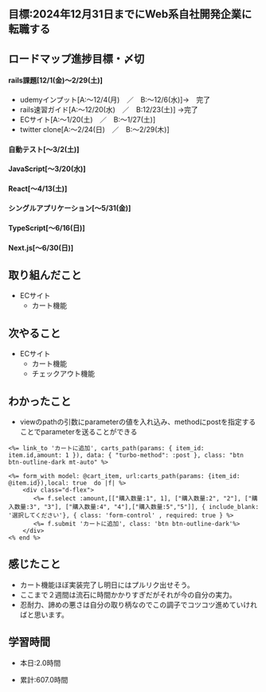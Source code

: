 ## 目標:2024年12月31日までにWeb系自社開発企業に転職する

## ロードマップ進捗目標・〆切
#### rails課題[12/1(金)～2/29(土)]
* udemyインプット[A:～12/4(月)　／　B:～12/6(水)]→　完了
* rails速習ガイド[A:～12/20(水)　／　B:12/23(土)]
→完了
* ECサイト[A:～1/20(土)　／　B:～1/27(土)]
* twitter clone[A:～2/24(日)　／　B:～2/29(木)]

#### 自動テスト[～3/2(土)]
#### JavaScript[～3/20(水)]
#### React[～4/13(土)]
#### シングルアプリケーション[～5/31(金)]
#### TypeScript[～6/16(日)]
#### Next.js[～6/30(日)]


## 取り組んだこと
- ECサイト
  - カート機能


## 次やること
- ECサイト
  - カート機能
  - チェックアウト機能
  
## わかったこと
* viewのpathの引数にparameterの値を入れ込み、methodにpostを指定することでparameterを送ることができる
```
<%= link_to 'カートに追加', carts_path(params: { item_id: item.id,amount: 1 }), data: { "turbo-method": :post }, class: "btn btn-outline-dark mt-auto" %>

<%= form_with model: @cart_item, url:carts_path(params: {item_id: @item.id}),local: true  do |f| %>
    <div class="d-flex">
       <%= f.select :amount,[["購入数量:1", 1], ["購入数量:2", "2"], ["購入数量:3", "3"], ["購入数量:4", "4"],["購入数量:5","5"]], { include_blank: '選択してください'}, { class: 'form-control' , required: true } %>
       <%= f.submit 'カートに追加', class: 'btn btn-outline-dark'%>
    </div>
<% end %>
```

 
## 感じたこと
* カート機能ほぼ実装完了し明日にはプルリク出せそう。
* ここまで２週間は流石に時間かかりすぎだがそれが今の自分の実力。
* 忍耐力、諦めの悪さは自分の取り柄なのでこの調子でコツコツ進めていければと思います。

## 学習時間
- 本日:2.0時間

- 累計:607.0時間
  
